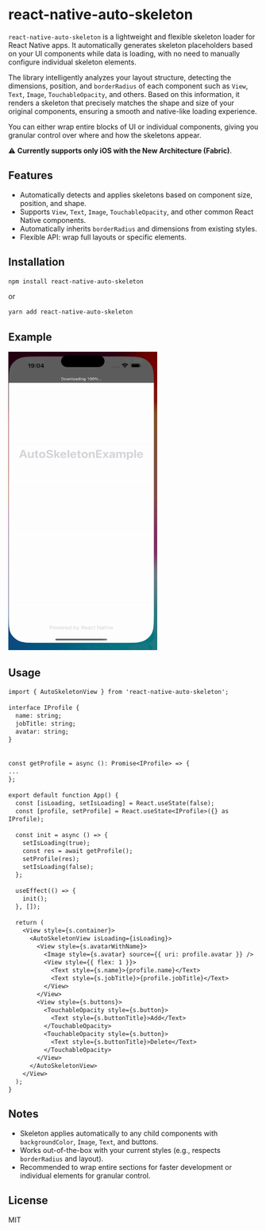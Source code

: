 # react-native-auto-skeleton

`react-native-auto-skeleton` is a lightweight and flexible skeleton loader for React Native apps. It automatically generates skeleton placeholders based on your UI components while data is loading, with no need to manually configure individual skeleton elements.

The library intelligently analyzes your layout structure, detecting the dimensions, position, and `borderRadius` of each component such as `View`, `Text`, `Image`, `TouchableOpacity`, and others. Based on this information, it renders a skeleton that precisely matches the shape and size of your original components, ensuring a smooth and native-like loading experience.

You can either wrap entire blocks of UI or individual components, giving you granular control over where and how the skeletons appear.

⚠️ **Currently supports only iOS with the New Architecture (Fabric)**.

## Features

- Automatically detects and applies skeletons based on component size, position, and shape.
- Supports `View`, `Text`, `Image`, `TouchableOpacity`, and other common React Native components.
- Automatically inherits `borderRadius` and dimensions from existing styles.
- Flexible API: wrap full layouts or specific elements.

## Installation

```bash
npm install react-native-auto-skeleton
```

or

```bash
yarn add react-native-auto-skeleton
```


## Example
<img src="./assets/demo.gif" width="300" height="600" />


## Usage

```tsx
import { AutoSkeletonView } from 'react-native-auto-skeleton';

interface IProfile {
  name: string;
  jobTitle: string;
  avatar: string;
}


const getProfile = async (): Promise<IProfile> => {
...
};

export default function App() {
  const [isLoading, setIsLoading] = React.useState(false);
  const [profile, setProfile] = React.useState<IProfile>({} as IProfile);

  const init = async () => {
    setIsLoading(true);
    const res = await getProfile();
    setProfile(res);
    setIsLoading(false);
  };

  useEffect(() => {
    init();
  }, []);

  return (
    <View style={s.container}>
      <AutoSkeletonView isLoading={isLoading}>
        <View style={s.avatarWithName}>
          <Image style={s.avatar} source={{ uri: profile.avatar }} />
          <View style={{ flex: 1 }}>
            <Text style={s.name}>{profile.name}</Text>
            <Text style={s.jobTitle}>{profile.jobTitle}</Text>
          </View>
        </View>
        <View style={s.buttons}>
          <TouchableOpacity style={s.button}>
            <Text style={s.buttonTitle}>Add</Text>
          </TouchableOpacity>
          <TouchableOpacity style={s.button}>
            <Text style={s.buttonTitle}>Delete</Text>
          </TouchableOpacity>
        </View>
      </AutoSkeletonView>
    </View>
  );
}
```

## Notes

- Skeleton applies automatically to any child components with `backgroundColor`, `Image`, `Text`, and buttons.
- Works out-of-the-box with your current styles (e.g., respects `borderRadius` and layout).
- Recommended to wrap entire sections for faster development or individual elements for granular control.

## License

MIT


